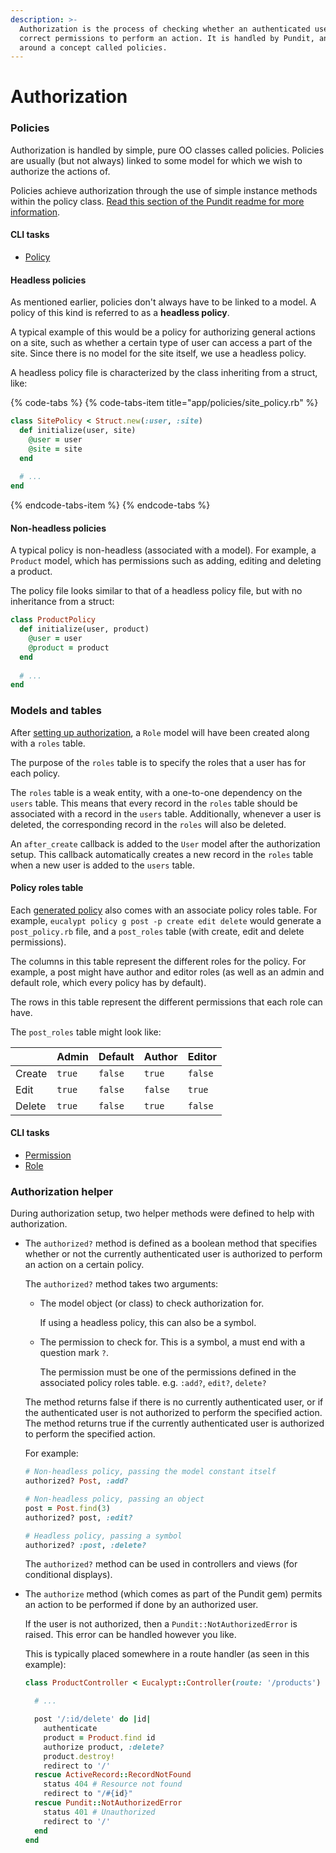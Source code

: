 ```yaml
---
description: >-
  Authorization is the process of checking whether an authenticated user has the
  correct permissions to perform an action. It is handled by Pundit, and based
  around a concept called policies.
---
```


# Authorization

### Policies

Authorization is handled by simple, pure OO classes called policies. Policies are usually \(but not always\) linked to some model for which we wish to authorize the actions of.

Policies achieve authorization through the use of simple instance methods within the policy class. [Read this section of the Pundit readme for more information](https://github.com/varvet/pundit#policies).

#### CLI tasks

* [Policy](../cli/security/policy/)

#### Headless policies

As mentioned earlier, policies don't always have to be linked to a model. A policy of this kind is referred to as a **headless policy**.

A typical example of this would be a policy for authorizing general actions on a site, such as whether a certain type of user can access a part of the site. Since there is no model for the site itself, we use a headless policy.

A headless policy file is characterized by the class inheriting from a struct, like:

{% code-tabs %}
{% code-tabs-item title="app/policies/site\_policy.rb" %}
```ruby
class SitePolicy < Struct.new(:user, :site)
  def initialize(user, site)
    @user = user
    @site = site
  end
  
  # ...
end
```
{% endcode-tabs-item %}
{% endcode-tabs %}

#### Non-headless policies

A typical policy is non-headless \(associated with a model\). For example, a `Product` model, which has permissions such as adding, editing and deleting a product.

The policy file looks similar to that of a headless policy file, but with no inheritance from a struct:

```ruby
class ProductPolicy
  def initialize(user, product)
    @user = user
    @product = product
  end
  
  # ...
end
```

### Models and tables

After [setting up authorization](../cli/security/pundit/setup.md), a `Role` model will have been created along with a `roles` table.

The purpose of the `roles` table is to specify the roles that a user has for each policy.

The `roles` table is a weak entity, with a one-to-one dependency on the `users` table. This means that every record in the `roles` table should be associated with a record in the `users` table. Additionally, whenever a user is deleted, the corresponding record in the `roles` will also be deleted.

An `after_create` callback is added to the `User` model after the authorization setup. This callback automatically creates a new record in the `roles` table when a new user is added to the `users` table.

#### Policy roles table

Each [generated policy](../cli/security/policy/generate.md) also comes with an associate policy roles table. For example, `eucalypt policy g post -p create edit delete` would generate a `post_policy.rb` file, and a `post_roles` table \(with create, edit and delete permissions\).

The columns in this table represent the different roles for the policy. For example, a post might have author and editor roles \(as well as an admin and default role, which every policy has by default\).

The rows in this table represent the different permissions that each role can have.

The `post_roles` table might look like:

|  | Admin | Default | Author | Editor |
| :--- | :--- | :--- | :--- | :--- |
| Create | `true` | `false` | `true` | `false` |
| Edit | `true` | `false` | `false` | `true` |
| Delete | `true` | `false` | `true` | `false` |

#### CLI tasks

* [Permission](../cli/security/policy/permission/generate.md)
* [Role](../cli/security/policy/role/generate.md)

### Authorization helper

During authorization setup, two helper methods were defined to help with authorization.

* The `authorized?` method is defined as a boolean method that specifies whether or not the currently authenticated user is authorized to perform an action on a certain policy.



  The `authorized?` method takes two arguments: 



  * The model object \(or class\) to check authorization for.

    If using a headless policy, this can also be a symbol.

  * The permission to check for. This is a symbol, a must end with a question mark `?`.

    The permission must be one of the permissions defined in the associated policy roles table. e.g. `:add?`, `edit?`, `delete?`



  The method returns false if there is no currently authenticated user, or if the authenticated user is not authorized to perform the specified action. The method returns true if the currently authenticated user is authorized to perform the specified action.



  For example:



  ```ruby
  # Non-headless policy, passing the model constant itself
  authorized? Post, :add?

  # Non-headless policy, passing an object
  post = Post.find(3)
  authorized? post, :edit?

  # Headless policy, passing a symbol
  authorized? :post, :delete?
  ```

  The `authorized?` method can be used in controllers and views \(for conditional displays\).

* The `authorize` method \(which comes as part of the Pundit gem\) permits an action to be performed if done by an authorized user.



  If the user is not authorized, then a `Pundit::NotAuthorizedError` is raised. This error can be handled however you like.



  This is typically placed somewhere in a route handler \(as seen in this example\):



  ```ruby
  class ProductController < Eucalypt::Controller(route: '/products')
  
    # ...
  
    post '/:id/delete' do |id|
      authenticate
      product = Product.find id
      authorize product, :delete?
      product.destroy!
      redirect to '/'
    rescue ActiveRecord::RecordNotFound
      status 404 # Resource not found
      redirect to "/#{id}"
    rescue Pundit::NotAuthorizedError
      status 401 # Unauthorized
      redirect to '/'
    end
  end
  ```







